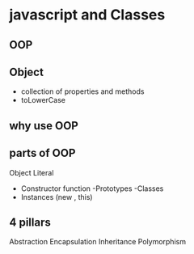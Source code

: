 # javascript and Classes

##  OOP

## Object 
- collection of properties and methods
- toLowerCase

## why use OOP

## parts of OOP
Object Literal

- Constructor function
-Prototypes
-Classes
- Instances (new , this)

## 4 pillars

Abstraction
Encapsulation
Inheritance
Polymorphism
